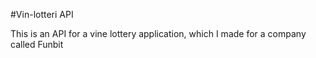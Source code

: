 #Vin-lotteri API

This is an API for a vine lottery application, which I made for a company called
Funbit
